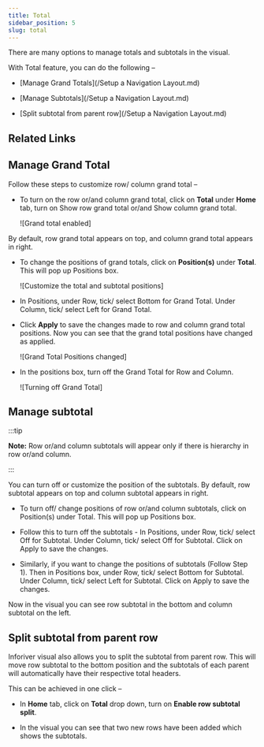 ```yaml
---
title: Total
sidebar_position: 5
slug: total
---
```




There are many options to manage totals and subtotals in the visual.

With Total feature, you can do the following –

- [Manage Grand Totals](/Setup a Navigation Layout.md)

- [Manage Subtotals](/Setup a Navigation Layout.md)

- [Split subtotal from parent row](/Setup a Navigation Layout.md)

## Related Links
 


## **Manage Grand Total**


Follow these steps to customize row/ column grand total –

- To turn on the row or/and column grand total, click on **Total** under **Home** tab, turn on Show row grand total or/and Show column grand total.

	 

	![Grand total enabled] 

 

By default, row grand total appears on top, and column grand total appears in right.

- To change the positions of grand totals, click on **Position(s)** under **Total**. This will pop up Positions box.
 

	![Customize the total and subtotal positions] 

- In Positions, under Row, tick/ select Bottom for Grand Total. Under Column, tick/ select Left for Grand Total.
 
- Click **Apply** to save the changes made to row and column grand total positions. Now you can see that the grand total positions have changed as applied.

	![Grand Total Positions changed] 
- In the positions box, turn off the Grand Total for Row and Column.

	![Turning off Grand Total] 

## **Manage subtotal**


:::tip

**Note:** Row or/and column subtotals will appear only if there is hierarchy in row or/and column. 

:::



You can turn off or customize the position of the subtotals. By default, row subtotal appears on top and column subtotal appears in right.

- To turn off/ change positions of row or/and column subtotals, click on Position(s) under Total. This will pop up Positions box.
 

- Follow this to turn off the subtotals - In Positions, under Row, tick/ select Off for Subtotal. Under Column, tick/ select Off for Subtotal. Click on Apply to save the changes.

	 

- Similarly, if you want to change the positions of subtotals (Follow Step 1). Then in Positions box, under Row, tick/ select Bottom for Subtotal. Under Column, tick/ select Left for Subtotal. Click on Apply to save the changes.

	 
Now in the visual you can see row subtotal in the bottom and column subtotal on the left.

 

## **Split subtotal from parent row**


Inforiver visual also allows you to split the subtotal from parent row. This will move row subtotal to the bottom position and the subtotals of each parent will automatically have their respective total headers.


This can be achieved in one click –

- In **Home** tab, click on **Total** drop down, turn on **Enable row subtotal split**.
 

- In the visual you can see that two new rows have been added which shows the subtotals.
 
